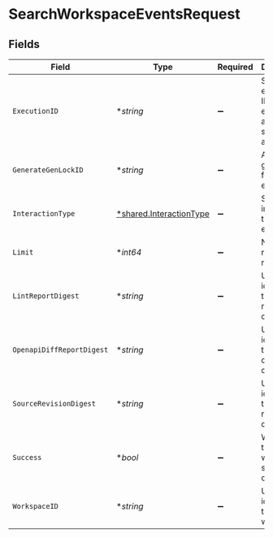 # SearchWorkspaceEventsRequest


## Fields

| Field                                                                    | Type                                                                     | Required                                                                 | Description                                                              |
| ------------------------------------------------------------------------ | ------------------------------------------------------------------------ | ------------------------------------------------------------------------ | ------------------------------------------------------------------------ |
| `ExecutionID`                                                            | **string*                                                                | :heavy_minus_sign:                                                       | Shared execution ID for cli events across a single action.               |
| `GenerateGenLockID`                                                      | **string*                                                                | :heavy_minus_sign:                                                       | A specific gen lock ID for the events.                                   |
| `InteractionType`                                                        | [*shared.InteractionType](../../../pkg/models/shared/interactiontype.md) | :heavy_minus_sign:                                                       | Specified interaction type for events.                                   |
| `Limit`                                                                  | **int64*                                                                 | :heavy_minus_sign:                                                       | Number of results to return.                                             |
| `LintReportDigest`                                                       | **string*                                                                | :heavy_minus_sign:                                                       | Unique identifier of the lint report digest.                             |
| `OpenapiDiffReportDigest`                                                | **string*                                                                | :heavy_minus_sign:                                                       | Unique identifier of the openapi diff report digest.                     |
| `SourceRevisionDigest`                                                   | **string*                                                                | :heavy_minus_sign:                                                       | Unique identifier of the source revision digest.                         |
| `Success`                                                                | **bool*                                                                  | :heavy_minus_sign:                                                       | Whether the event was successful or not.                                 |
| `WorkspaceID`                                                            | **string*                                                                | :heavy_minus_sign:                                                       | Unique identifier of the workspace.                                      |